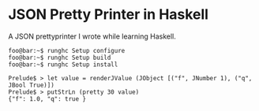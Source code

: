 # JSON Pretty Printer in Haskell

A JSON prettyprinter I wrote while learning Haskell.

```console
foo@bar:~$ runghc Setup configure
foo@bar:~$ runghc Setup build
foo@bar:~$ runghc Setup install

Prelude$ > let value = renderJValue (JObject [("f", JNumber 1), ("q", JBool True)])
Prelude$ > putStrLn (pretty 30 value)
{"f": 1.0, "q": true }

```

